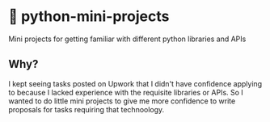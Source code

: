 # 🐣 python-mini-projects

Mini projects for getting familiar with different python libraries and APIs

## Why?

I kept seeing tasks posted on Upwork that I didn't have confidence applying to because I lacked experience with the requisite libraries or APIs. So I wanted to do little mini projects to give me more confidence to write proposals for tasks requiring that technoology.
